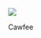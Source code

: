 <!-- published: 2019-02-09T13:00:00Z -->
<!-- slug: photos/a1469e2b-efef-44db-b28b-80c4a2c9232f/ -->

![](https://brntn-photos.s3-ap-southeast-2.amazonaws.com/uploaded/501ECD0E-A03F-4EA3-93B1-DB52E2E27EA1.jpeg)

Cawfee 